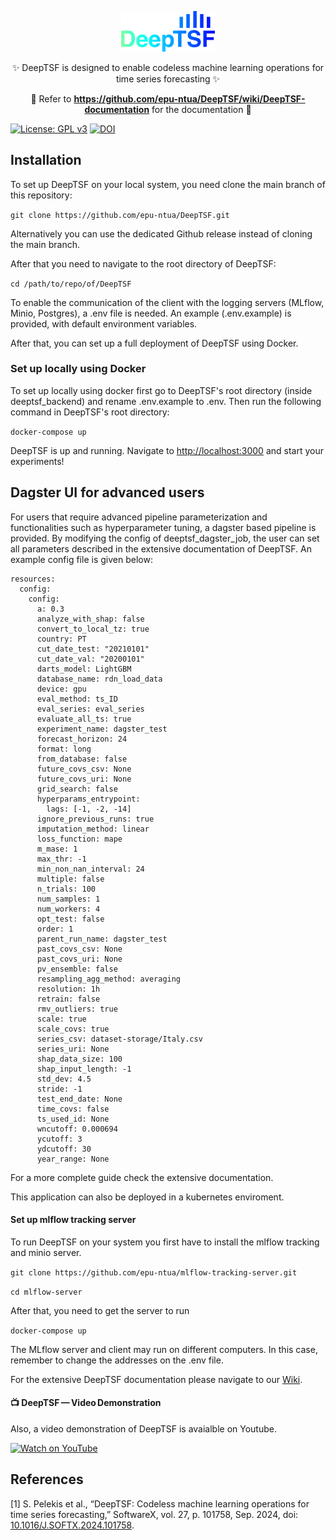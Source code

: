 <p align="center">
  <a href="https://doi.org/10.1016/j.softx.2024.101758">
    <img alt="DeepTSF" src="https://raw.githubusercontent.com/epu-ntua/DeepTSF/master/deeptsf_backend/docs/version1all.png" width="150" />
  </a>
</p>
<p align="center">
    ✨ DeepTSF is designed to enable codeless machine learning operations for time series forecasting ✨
</p>

<p align="center">
    🙌 Refer to <b><a href="https://github.com/epu-ntua/DeepTSF/wiki/DeepTSF-documentation">https://github.com/epu-ntua/DeepTSF/wiki/DeepTSF-documentation</a></b> for the documentation 📖
</p>

[![License: GPL v3](https://img.shields.io/badge/License-GPLv3-blue.svg)](https://github.com/epu-ntua/DeepTSF/blob/dev/LICENSE.txt) [![DOI](https://img.shields.io/badge/Cite%20this%20paper-Google%20Scholar-blue])](https://doi.org/10.1016/j.softx.2024.101758)

## Installation

To set up DeepTSF on your local system, you need clone the main branch of this repository:

```git clone https://github.com/epu-ntua/DeepTSF.git```

Alternatively you can use the dedicated Github release instead of cloning the main branch.

After that you need to navigate to the root directory of DeepTSF:

```cd /path/to/repo/of/DeepTSF```

Το enable the communication of the client with the logging servers (MLflow, Minio, Postgres), a .env file is needed. 
An example (.env.example) is provided, with default environment variables.

After that, you can set up a full deployment of DeepTSF using Docker.

### Set up locally using Docker

To set up locally using docker first go to DeepTSF's root directory (inside deeptsf_backend) and rename .env.example to .env. Then run the following command in DeepTSF's root directory:

```docker-compose up```

DeepTSF is up and running. Navigate to [http://localhost:3000](http://localhost:3000) and start your experiments!

## Dagster UI for advanced users

For users that require advanced pipeline parameterization and functionalities such as hyperparameter tuning,
a dagster based pipeline is provided. By modifying the config of deeptsf_dagster_job, the user can set all parameters 
described in the extensive documentation of DeepTSF. An example config file is given below:

```
resources:
  config:
    config:
      a: 0.3
      analyze_with_shap: false
      convert_to_local_tz: true
      country: PT
      cut_date_test: "20210101"
      cut_date_val: "20200101"
      darts_model: LightGBM
      database_name: rdn_load_data
      device: gpu
      eval_method: ts_ID
      eval_series: eval_series
      evaluate_all_ts: true
      experiment_name: dagster_test
      forecast_horizon: 24
      format: long
      from_database: false
      future_covs_csv: None
      future_covs_uri: None
      grid_search: false
      hyperparams_entrypoint:
        lags: [-1, -2, -14]
      ignore_previous_runs: true
      imputation_method: linear
      loss_function: mape
      m_mase: 1
      max_thr: -1
      min_non_nan_interval: 24
      multiple: false
      n_trials: 100
      num_samples: 1
      num_workers: 4
      opt_test: false
      order: 1
      parent_run_name: dagster_test
      past_covs_csv: None
      past_covs_uri: None
      pv_ensemble: false
      resampling_agg_method: averaging
      resolution: 1h
      retrain: false
      rmv_outliers: true
      scale: true
      scale_covs: true
      series_csv: dataset-storage/Italy.csv
      series_uri: None
      shap_data_size: 100
      shap_input_length: -1
      std_dev: 4.5
      stride: -1
      test_end_date: None
      time_covs: false
      ts_used_id: None
      wncutoff: 0.000694
      ycutoff: 3
      ydcutoff: 30
      year_range: None
```

For a more complete guide check the extensive documentation.

This application can also be deployed in a kubernetes enviroment. 

#### Set up mlflow tracking server

To run DeepTSF on your system you first have to install the mlflow tracking and minio server.

```git clone https://github.com/epu-ntua/mlflow-tracking-server.git```

```cd mlflow-server```

After that, you need to get the server to run

```docker-compose up```

The MLflow server and client may run on different computers. In this case, remember to change
the addresses on the .env file.

For the extensive DeepTSF documentation please navigate to our [Wiki](https://github.com/epu-ntua/DeepTSF/wiki/DeepTSF-documentation). 

#### 📺 DeepTSF — Video Demonstration

Also, a video demonstration of DeepTSF is avaialble on Youtube.

[![Watch on YouTube](https://img.shields.io/badge/Watch%20on-YouTube-red?logo=youtube&logoColor=white&style=for-the-badge)](https://www.youtube.com/watch?v=hJbnvXummTI) 

## References
[1] S. Pelekis et al., “DeepTSF: Codeless machine learning operations for time series forecasting,” SoftwareX, vol. 27, p. 101758, Sep. 2024, doi: [10.1016/J.SOFTX.2024.101758](https://doi.org/10.1016/j.softx.2024.101758). <br>
